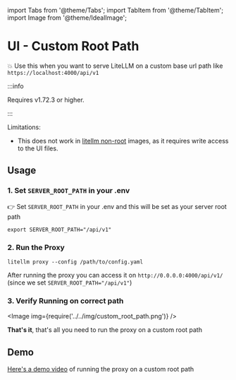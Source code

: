 import Tabs from '@theme/Tabs';
import TabItem from '@theme/TabItem';
import Image from '@theme/IdealImage';

# UI - Custom Root Path 

💥 Use this when you want to serve LiteLLM on a custom base url path like `https://localhost:4000/api/v1` 

:::info

Requires v1.72.3 or higher.

:::

Limitations:
- This does not work in [litellm non-root](./deploy#non-root---without-internet-connection) images, as it requires write access to the UI files.

## Usage

### 1. Set `SERVER_ROOT_PATH` in your .env

👉 Set `SERVER_ROOT_PATH` in your .env and this will be set as your server root path

```
export SERVER_ROOT_PATH="/api/v1"
```

### 2. Run the Proxy

```shell
litellm proxy --config /path/to/config.yaml
```

After running the proxy you can access it on `http://0.0.0.0:4000/api/v1/` (since we set `SERVER_ROOT_PATH="/api/v1"`)

### 3. Verify Running on correct path

<Image img={require('../../img/custom_root_path.png')} />

**That's it**, that's all you need to run the proxy on a custom root path


## Demo

[Here's a demo video](https://drive.google.com/file/d/1zqAxI0lmzNp7IJH1dxlLuKqX2xi3F_R3/view?usp=sharing) of running the proxy on a custom root path